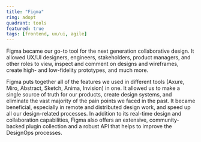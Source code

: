 ```yaml
---
title: "Figma"
ring: adopt
quadrant: tools
featured: true
tags: [frontend, ux/ui, agile]
---
```


Figma became our go-to tool for the next generation collaborative design. It allowed UX/UI designers, engineers, stakeholders, product managers, and other roles to view, inspect and comment on designs and wireframes, create high- and low-fidelity prototypes, and much more.

Figma puts together all of the features we used in different tools (Axure, Miro, Abstract, Sketch, Anima, Invision) in one. It allowed us to make a single source of truth for our products, create design systems, and eliminate the vast majority of the pain points we faced in the past. It became beneficial, especially in remote and distributed design work, and speed up all our design-related processes. In addition to its real-time design and collaboration capabilities, Figma also offers an extensive, community-backed plugin collection and a robust API that helps to improve the DesignOps processes.
